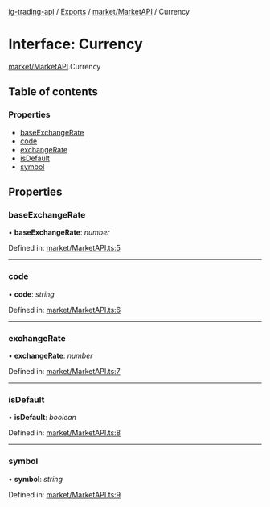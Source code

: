 [ig-trading-api](../README.md) / [Exports](../modules.md) / [market/MarketAPI](../modules/market_marketapi.md) / Currency

# Interface: Currency

[market/MarketAPI](../modules/market_marketapi.md).Currency

## Table of contents

### Properties

- [baseExchangeRate](market_marketapi.currency.md#baseexchangerate)
- [code](market_marketapi.currency.md#code)
- [exchangeRate](market_marketapi.currency.md#exchangerate)
- [isDefault](market_marketapi.currency.md#isdefault)
- [symbol](market_marketapi.currency.md#symbol)

## Properties

### baseExchangeRate

• **baseExchangeRate**: _number_

Defined in: [market/MarketAPI.ts:5](https://github.com/bennycode/ig-trading-api/blob/7c81ba3/src/market/MarketAPI.ts#L5)

---

### code

• **code**: _string_

Defined in: [market/MarketAPI.ts:6](https://github.com/bennycode/ig-trading-api/blob/7c81ba3/src/market/MarketAPI.ts#L6)

---

### exchangeRate

• **exchangeRate**: _number_

Defined in: [market/MarketAPI.ts:7](https://github.com/bennycode/ig-trading-api/blob/7c81ba3/src/market/MarketAPI.ts#L7)

---

### isDefault

• **isDefault**: _boolean_

Defined in: [market/MarketAPI.ts:8](https://github.com/bennycode/ig-trading-api/blob/7c81ba3/src/market/MarketAPI.ts#L8)

---

### symbol

• **symbol**: _string_

Defined in: [market/MarketAPI.ts:9](https://github.com/bennycode/ig-trading-api/blob/7c81ba3/src/market/MarketAPI.ts#L9)
